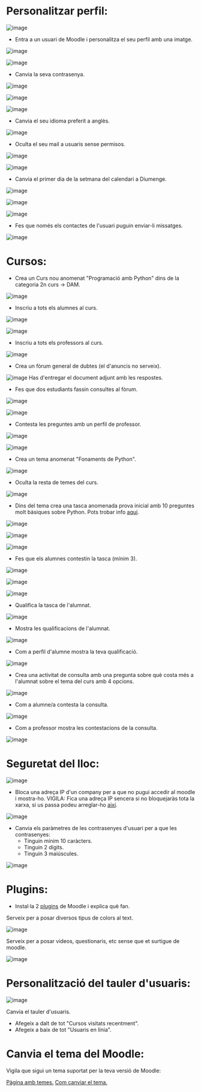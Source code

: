 # Personalitzar perfil:

![image](https://user-images.githubusercontent.com/110727546/207070729-91000a9b-782a-43ed-8f50-344d9db3ad3f.png)

- Entra a un usuari de Moodle i personalitza el seu perfil amb una imatge.

![image](https://user-images.githubusercontent.com/114162341/213228425-5bd58ce6-0e09-4a4a-a3ad-a2bcc8a1203a.png)

![image](https://user-images.githubusercontent.com/114162341/213228520-aee7839b-4514-4d8f-a9a3-4e2e1ab8a238.png)

- Canvia la seva contrasenya.

![image](https://user-images.githubusercontent.com/114162341/213228783-23d277ab-5aff-4266-a766-ebd2a91d7e49.png)

![image](https://user-images.githubusercontent.com/114162341/213229280-6f52d1b2-5329-41ee-9c55-743b31b1abe1.png)

![image](https://user-images.githubusercontent.com/114162341/213229346-de1d9a85-1622-4d51-b888-95c5e92c73e2.png)


- Canvia el seu idioma preferit a anglès.

![image](https://user-images.githubusercontent.com/114162341/213229544-ce4b45eb-442a-429b-a191-044e41276468.png)


- Oculta el seu mail a usuaris sense permisos.

![image](https://user-images.githubusercontent.com/114162341/213229902-4fb4c59f-0356-4292-bcda-dc703d323a86.png)


![image](https://user-images.githubusercontent.com/114162341/213229831-0bc518ad-4c1d-4b4b-be3a-f6bd443fb1dc.png)


- Canvia el primer dia de la setmana del calendari a Diumenge.

![image](https://user-images.githubusercontent.com/114162341/213230269-880effbe-a6e4-4223-b199-a70ab877bbf3.png)

![image](https://user-images.githubusercontent.com/114162341/213230340-fb5ee9cb-d855-4c93-8b59-1f9ed044b7ee.png)

![image](https://user-images.githubusercontent.com/114162341/213230469-df785fa3-8ba1-4739-9bc0-9892b0f1a243.png)


- Fes que només els contactes de l'usuari puguin enviar-li missatges.

![image](https://user-images.githubusercontent.com/114162341/213230660-fc2ca47f-6934-475d-b7eb-1b8a5f121727.png)


# Cursos:

- Crea un Curs nou anomenat "Programació amb Python" dins de la categoria 2n curs -> DAM.

![image](https://user-images.githubusercontent.com/114162341/213231912-c2809425-9de2-466c-ad5b-6253891cadb1.png)


- Inscriu a tots els alumnes al curs.

![image](https://user-images.githubusercontent.com/114162341/213232493-e7ca8cb5-907d-4595-8f09-57cbaf6c9403.png)

![image](https://user-images.githubusercontent.com/114162341/213232586-3a10a6c6-8f82-460d-8946-83a4be36d627.png)


- Inscriu a tots els professors al curs.

![image](https://user-images.githubusercontent.com/114162341/213232743-b37b18a4-e314-490c-afaf-7f47e72a1be8.png)


- Crea un fòrum general de dubtes (el d'anuncis no serveix).

![image](https://user-images.githubusercontent.com/114162341/213237258-9e69d19a-cba2-4a20-8d62-4babc841de0d.png)
Has d'entregar el document adjunt amb les respostes.
- Fes que dos estudiants fassin consultes al fòrum.

![image](https://user-images.githubusercontent.com/114162341/213238106-373257e3-d5bf-49ee-8372-a44b3c795c60.png)

![image](https://user-images.githubusercontent.com/114162341/213238721-26549c8d-926b-44ff-9765-0cd4f091eed8.png)


- Contesta les preguntes amb un perfil de professor.

![image](https://user-images.githubusercontent.com/114162341/213239155-0395491a-641f-4967-8208-c95a042892dc.png)

![image](https://user-images.githubusercontent.com/114162341/213239318-9f3ca10a-0892-43d9-b787-d2d7cab57687.png)


- Crea un tema anomenat "Fonaments de Python".

![image](https://user-images.githubusercontent.com/114162341/213240049-62eb337c-d2b0-4766-8472-8baabcf18d81.png)


- Oculta la resta de temes del curs.

![image](https://user-images.githubusercontent.com/114162341/213240209-118c0aa7-5a37-4ead-8886-475b1ad21328.png)

- Dins del tema crea una tasca anomenada prova inicial amb 10 preguntes molt bàsiques sobre Python. Pots trobar info [aqui](https://www.w3schools.com/python/).

![image](https://user-images.githubusercontent.com/114162341/213468125-4047c948-bbcf-4e7a-9aa9-185b4ac25b16.png)

![image](https://user-images.githubusercontent.com/114162341/213470182-891c3b6e-2f9f-4945-8547-e6c0a9663f48.png)

![image](https://user-images.githubusercontent.com/114162341/213470350-8a9f4c6f-913f-45f3-a18c-ce29ab40f29a.png)

- Fes que els alumnes contestin la tasca (mínim 3).

![image](https://user-images.githubusercontent.com/114162341/213470864-f4531a30-f65f-47e8-ab15-60f774ce5e57.png)

![image](https://user-images.githubusercontent.com/114162341/213471139-cc8f2c95-1d93-42e2-ae10-1d60c58303d7.png)

![image](https://user-images.githubusercontent.com/114162341/213471366-85f449a9-dd8b-4529-948f-d398faf20ef9.png)

- Qualifica la tasca de l'alumnat.

![image](https://user-images.githubusercontent.com/114162341/213473984-fc1d8a9d-39a5-4533-8f10-4d62866eec2c.png)

- Mostra les qualificacions de l'alumnat.

![image](https://user-images.githubusercontent.com/114162341/213474012-1f32152a-6f50-4b95-8b5a-57625add59ac.png)

- Com a perfil d'alumne mostra la teva qualificació.

![image](https://user-images.githubusercontent.com/114162341/213474340-7e16871c-87ef-4375-a9c9-eb2a00e0d9f6.png)


- Crea una activitat de consulta amb una pregunta sobre què costa més a l'alumnat sobre el tema del curs amb 4 opcions.

![image](https://user-images.githubusercontent.com/114162341/213475279-3bec566f-c643-44f4-8b05-18597542ed9f.png)


- Com a alumne/a contesta la consulta.

![image](https://user-images.githubusercontent.com/114162341/213475406-32a1a751-7bc3-45e6-9936-23abfdac0e8c.png)


- Com a professor mostra les contestacions de la consulta.

![image](https://user-images.githubusercontent.com/114162341/213475513-6f00fb03-af8a-4404-830b-739bbbbc8052.png)


# Seguretat del lloc:

![image](https://user-images.githubusercontent.com/110727546/207085138-c3cbcb81-edee-45a1-8b11-daf20093e56d.png)


- Bloca una adreça IP d'un company per a que no pugui accedir al moodle i mostra-ho. VIGILA: Fica una adreça IP sencera si no bloquejaràs tota la xarxa, si us passa podeu arreglar-ho [així](https://moodle.org/mod/forum/discuss.php?d=323745).

![image](https://user-images.githubusercontent.com/114162341/213476658-58848d33-ac8f-4fde-8b9a-f3fb84721771.png)


- Canvia els paràmetres de les contrasenyes d'usuari per a que les contrasenyes:
  - Tinguin mínim 10 caràcters.
  - Tinguin 2 dígits.
  - Tinguin 3 maiúscules.

![image](https://user-images.githubusercontent.com/114162341/213478809-3f2ec573-608a-4739-aa44-1d9262ac9821.png)


# Plugins:

- Instal·la 2 [plugins](https://moodle.org/plugins/) de Moodle i explica què fan.

Serveix per a posar diversos tipus de colors al text.

![image](https://user-images.githubusercontent.com/114162341/213480652-20458479-3f90-4925-9376-cca830f6b9ea.png)

Serveix per a posar videos, questionaris, etc sense que et surtigue de moodle.

![image](https://user-images.githubusercontent.com/114162341/213481932-f228baf3-8599-4d7d-ba53-036f9bb972ef.png)



# Personalització del tauler d'usuaris:

![image](https://user-images.githubusercontent.com/110727546/207088651-6131a2b1-20c7-4a9f-b50a-317295ce70f1.png)

Canvia el tauler d'usuaris.

- Afegeix a dalt de tot "Cursos visitats recentment".
- Afegeix a baix de tot "Usuaris en línia".

# Canvia el tema del Moodle:

Vigila que sigui un tema suportat per la teva versió de Moodle:

[Pàgina amb temes.](https://moodle.org/plugins/browse.php?list=category&id=3)
[Com canviar el tema.](https://docs.moodle.org/24/en/Installing_a_new_theme)

